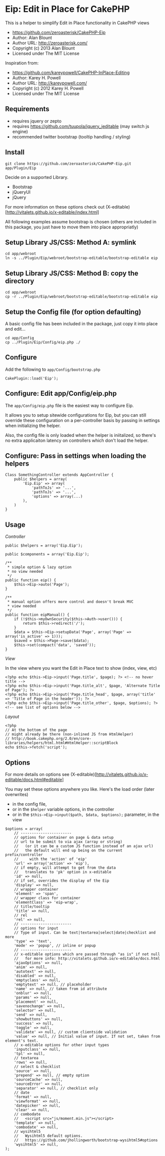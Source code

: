 Eip: Edit in Place for CakePHP
===================

This is a helper to simplify Edit in Place functionality in CakePHP views

* https://github.com/zeroasterisk/CakePHP-Eip
* Author:      Alan Blount
* Author URL:  http://zeroasterisk.com/
* Copyright (c) 2013 Alan Blount
* Licensed under The MIT License

Inspiration from:

* https://github.com/kareypowell/CakePHP-InPlace-Editing
* Author:      Karey H. Powell
* Author URL:  http://kareypowell.com/
* Copyright (c) 2012 Karey H. Powell
* Licensed under The MIT License

Requirements
-----------------

* requires jquery or zepto
* requires https://github.com/tuupola/jquery_jeditable (may switch js engine)
* recommended twitter bootstrap (tooltip handling / styling)

Install
-----------------

```
git clone https://github.com/zeroasterisk/CakePHP-Eip.git app/Plugin/Eip
```

Decide on a supported Library.

* Bootstrap
* jQueryUI
* jQuery

For more information on these options check out
(X-editable)[http://vitalets.github.io/x-editable/index.html]

All following examples assume bootstrap is chosen
(others are included in this package, you just have to move them into place appropriatly)

Setup Library JS/CSS: Method A: symlink
-----------------

```
cd app/webroot
ln -s ../Plugin/Eip/webroot/bootstrap-editable/bootstrap-editable eip
```

Setup Library JS/CSS: Method B: copy the directory
-----------------

```
cd app/webroot
cp -r ../Plugin/Eip/webroot/bootstrap-editable/bootstrap-editable eip
```

Setup the Config file (for option defaulting)
-----------------

A basic config file has been included in the package, just copy it into place
and edit...

```
cd app/Config
cp ../Plugin/Eip/Config/eip.php ./
```

Configure
-----------------

Add the following to `app/Config/bootstrap.php`

```
CakePlugin::load('Eip');
```

Configure: Edit app/Config/eip.php
-----------------

The `app/Config/eip.php` file is the easiest way to configure Eip.

It allows you to setup sitewide configurations for Eip, but you can still
override these configuration on a per-controller basis by passing in settings
when initializing the helper.

Also, the config file is only loaded when the helper is iniitalized, so there's
no extra applicaiton latency on controllers which don't load the helper.

Configure: Pass in settings when loading the helpers
-----------------

```
Class SomethingController extends AppController {
	public $helpers = array(
		'Eip.Eip' => array(
			'pathToJs' => '...',
			'pathToJs' => '...',
			'options' => array(...)
		),
	)
}
```


Usage
-----------------

*Controller*

```
public $helpers = array('Eip.Eip');

public $components = array('Eip.Eip');

/**
 * simple option & lazy option
 * no view needed
 */
public function eip() {
	$this->Eip->auto('Page');
}

/**
 * manual option offers more control and doesn't break MVC
 * view needed
 */
public function eipManual() {
	if (!$this->myOwnSecurity($this->Auth->user())) {
		return $this->redirect('/');
	}
	$data = $this->Eip->setupData('Page', array('Page' => array('is_active' => 1)));
	$saved = $this->Page->save($data);
	$this->set(compact('data', 'saved'));
}
```

*View*

In the view where you want the Edit in Place text to show (index, view, etc)

```
<?php echo $this->Eip->input('Page.title', $page); ?> <!-- no hover title -->
<?php echo $this->Eip->input('Page.title_alt', $page, 'Alternate Title of Page'); ?>
<?php echo $this->Eip->input('Page.title_head', $page, array('title' => 'Title of Page in the header')); ?>
<?php echo $this->Eip->input('Page.title_other', $page, $options); ?> <!-- see list of options below -->
```

*Layout*

```
<?php
// At the bottom of the page
// might already be there (non-inlined JS from HtmlHelper)
// http://book.cakephp.org/2.0/en/core-libraries/helpers/html.html#HtmlHelper::scriptBlock
echo $this->fetch('script');
```

Options
-----------------

For more details on options see
(X-editable)[http://vitalets.github.io/x-editable/docs.html#editable]

You may set these options anywhere you like. Here's the load order (later overwrites)

* in the config file,
* or in the `$helper` variable options, in the controller
* or in the `$this->Eip->input($path, $data, $options);` parameter, in the view

```
$options = array(
	// -----------------------
	// options for container on page & data setup
	// url to be submit to via ajax (array or string)
	//   (or it can be a custom JS function instead of an ajax url)
	//   the default will end up being on the current prefix/controller
	//     with the 'action' of 'eip'
	'url' => array('action' => 'eip'),
	// if empty, will attempt to get from the data
	//   translates to 'pk' option in x-editable
	'id' => null,
	// if set, overrides the display of the Eip
	'display' => null,
	// wrapper container
	'element' => 'span',
	// wrapper class for container
	'elementClass' => 'eip-wrap',
	// title/tooltip
	'title' => null,
	// rel
	'rel' => null,
	// -----------------------
	// options for input
	// Type of input. Can be text|textarea|select|date|checklist and more
	'type' => 'text',
	'mode' => 'popup', // inline or popup
	// -----------------------
	// x-editable options which are passed through "as is" if not null
	//   for more info: http://vitalets.github.io/x-editable/docs.html
	'ajaxOptions' => null,
	'anim' => null,
	'autotext' => null,
	'disabled' => null,
	'emptyclass' => null,
	'emptytext' => null, // placeholder
	'name' => null, // taken from id attribute
	'onblur' => null,
	'params' => null,
	'placement' => null,
	'savenochange' => null,
	'selector' => null,
	'send' => null,
	'showbuttons' => null,
	'success' => null,
	'toggle' => null,
	'validate' => null, // custom clientside validation
	'value' => null, // Initial value of input. If not set, taken from element's text.
	// x-editable options for other input types
	'inputclass' => null,
	'tpl' => null,
	// textarea
	'rows' => null,
	// select & checklist
	'source' => null,
	'prepend' => null, // empty option
	'sourceCache' => null,
	'sourceError' => null,
	'separator' => null, // checklist only
	// date
	'format' => null,
	'viewformat' => null,
	'datepicker' => null,
	'clear' => null,
	// combodate
	//   <script src="js/moment.min.js"></script>
	'template' => null,
	'combodate' => null,
	// wysihtml5
	//   Wysihtml5 default options.
	//   https://github.com/jhollingworth/bootstrap-wysihtml5#options
	'wysihtml5' => null,
);
```

